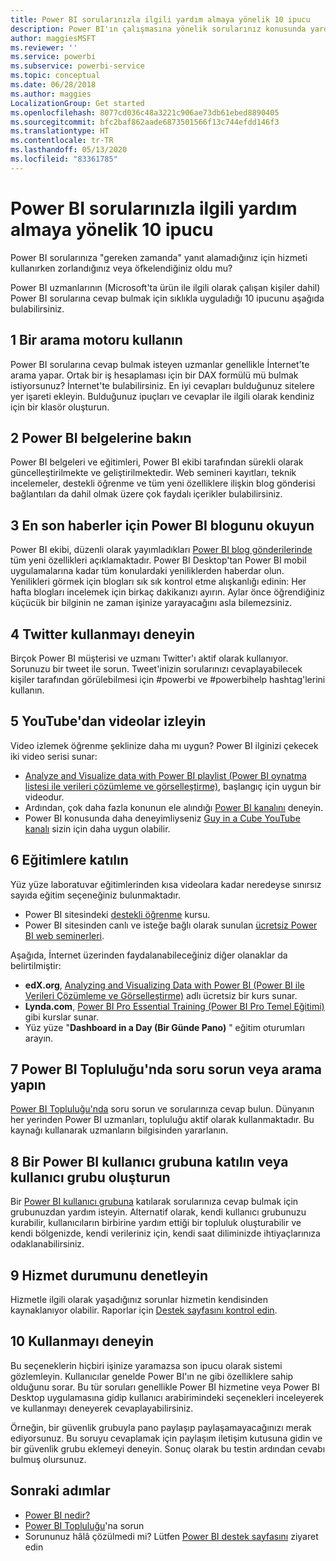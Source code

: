 ```yaml
---
title: Power BI sorularınızla ilgili yardım almaya yönelik 10 ipucu
description: Power BI'ın çalışmasına yönelik sorularınız konusunda yardım almanın 10 yolu
author: maggiesMSFT
ms.reviewer: ''
ms.service: powerbi
ms.subservice: powerbi-service
ms.topic: conceptual
ms.date: 06/28/2018
ms.author: maggies
LocalizationGroup: Get started
ms.openlocfilehash: 8077cd036c48a3221c906ae73db61ebed8890405
ms.sourcegitcommit: bfc2baf862aade6873501566f13c744efdd146f3
ms.translationtype: HT
ms.contentlocale: tr-TR
ms.lasthandoff: 05/13/2020
ms.locfileid: "83361785"
---
```

# <a name="10-tips-for-getting-help-with-your-power-bi-questions"></a>Power BI sorularınızla ilgili yardım almaya yönelik 10 ipucu
Power BI sorularınıza "gereken zamanda" yanıt alamadığınız için hizmeti kullanırken zorlandığınız veya öfkelendiğiniz oldu mu? 

Power BI uzmanlarının (Microsoft'ta ürün ile ilgili olarak çalışan kişiler dahil) Power BI sorularına cevap bulmak için sıklıkla uyguladığı 10 ipucunu aşağıda bulabilirsiniz.

## <a name="1-use-a-search-engine"></a>1 Bir arama motoru kullanın
Power BI sorularına cevap bulmak isteyen uzmanlar genellikle İnternet'te arama yapar. Ortak bir iş hesaplaması için bir DAX formülü mü bulmak istiyorsunuz? İnternet'te bulabilirsiniz. En iyi cevapları bulduğunuz sitelere yer işareti ekleyin. Bulduğunuz ipuçları ve cevaplar ile ilgili olarak kendiniz için bir klasör oluşturun.


## <a name="2-check-the-power-bi-documentation"></a>2 Power BI belgelerine bakın
Power BI belgeleri ve eğitimleri, Power BI ekibi tarafından sürekli olarak güncelleştirilmekte ve geliştirilmektedir. Web semineri kayıtları, teknik incelemeler, destekli öğrenme ve tüm yeni özelliklere ilişkin blog gönderisi bağlantıları da dahil olmak üzere çok faydalı içerikler bulabilirsiniz.

## <a name="3-read-the-power-bi-blog-for-the-latest-news"></a>3 En son haberler için Power BI blogunu okuyun
Power BI ekibi, düzenli olarak yayımladıkları [Power BI blog gönderilerinde](https://powerbi.microsoft.com/blog/) tüm yeni özellikleri açıklamaktadır. Power BI Desktop'tan Power BI mobil uygulamalarına kadar tüm konulardaki yeniliklerden haberdar olun. Yenilikleri görmek için blogları sık sık kontrol etme alışkanlığı edinin: Her hafta blogları incelemek için birkaç dakikanızı ayırın. Aylar önce öğrendiğiniz küçücük bir bilginin ne zaman işinize yarayacağını asla bilemezsiniz.

## <a name="4-try-twitter"></a>4 Twitter kullanmayı deneyin
Birçok Power BI müşterisi ve uzmanı Twitter'ı aktif olarak kullanıyor. Sorunuzu bir tweet ile sorun. Tweet'inizin sorularınızı cevaplayabilecek kişiler tarafından görülebilmesi için #powerbi ve #powerbihelp hashtag'lerini kullanın.

## <a name="5-watch-videos-on-youtube"></a>5 YouTube'dan videolar izleyin
Video izlemek öğrenme şeklinize daha mı uygun? Power BI ilginizi çekecek iki video serisi sunar:

* [Analyze and Visualize data with Power BI playlist (Power BI oynatma listesi ile verileri çözümleme ve görselleştirme)](https://www.youtube.com/playlist?list=PL1N57mwBHtN0JFoKSR0n-tBkUJHeMP2cP), başlangıç için uygun bir videodur.
* Ardından, çok daha fazla konunun ele alındığı [Power BI kanalını](https://www.youtube.com/user/mspowerbi/videos) deneyin.
* Power BI konusunda daha deneyimliyseniz [Guy in a Cube YouTube kanalı](https://www.youtube.com/channel/UCFp1vaKzpfvoGai0vE5VJ0w) sizin için daha uygun olabilir.

## <a name="6-attend-training"></a>6 Eğitimlere katılın
Yüz yüze laboratuvar eğitimlerinden kısa videolara kadar neredeyse sınırsız sayıda eğitim seçeneğiniz bulunmaktadır.

* Power BI sitesindeki [destekli öğrenme](../guided-learning/index.yml) kursu.
* Power BI sitesinden canlı ve isteğe bağlı olarak sunulan [ücretsiz Power BI web seminerleri](webinars.md).

Aşağıda, İnternet üzerinden faydalanabileceğiniz diğer olanaklar da belirtilmiştir:

* **edX.org**, [Analyzing and Visualizing Data with Power BI (Power BI ile Verileri Çözümleme ve Görselleştirme)](https://www.edx.org/course/analyzing-visualizing-data-power-bi-microsoft-dat207x-4) adlı ücretsiz bir kurs sunar.
* **Lynda.com**, [Power BI Pro Essential Training (Power BI Pro Temel Eğitimi)](https://www.lynda.com/Power-BI-tutorials/Power-BI-Pro-Essential-Training/485820-2.html) gibi kurslar sunar.
* Yüz yüze "**Dashboard in a Day (Bir Günde Pano)** " eğitim oturumları arayın.

## <a name="7-ask-or-search-in-the-power-bi-community"></a>7 Power BI Topluluğu'nda soru sorun veya arama yapın
[Power BI Topluluğu'nda](https://community.powerbi.com) soru sorun ve sorularınıza cevap bulun. Dünyanın her yerinden Power BI uzmanları, topluluğu aktif olarak kullanmaktadır. Bu kaynağı kullanarak uzmanların bilgisinden yararlanın.

## <a name="8-join-or-create-a-power-bi-user-group"></a>8 Bir Power BI kullanıcı grubuna katılın veya kullanıcı grubu oluşturun
Bir [Power BI kullanıcı grubuna](https://community.powerbi.com/t5/Power-BI-User-Groups/ct-p/Groups) katılarak sorularınıza cevap bulmak için grubunuzdan yardım isteyin. Alternatif olarak, kendi kullanıcı grubunuzu kurabilir, kullanıcıların birbirine yardım ettiği bir topluluk oluşturabilir ve kendi bölgenizde, kendi verileriniz için, kendi saat diliminizde ihtiyaçlarınıza odaklanabilirsiniz.

## <a name="9-check-the-service-status"></a>9 Hizmet durumunu denetleyin
Hizmetle ilgili olarak yaşadığınız sorunlar hizmetin kendisinden kaynaklanıyor olabilir. Raporlar için [Destek sayfasını kontrol edin](https://powerbi.microsoft.com/support/).

## <a name="10-just-try-it"></a>10 Kullanmayı deneyin
Bu seçeneklerin hiçbiri işinize yaramazsa son ipucu olarak sistemi gözlemleyin. Kullanıcılar genelde Power BI'ın ne gibi özelliklere sahip olduğunu sorar. Bu tür soruları genellikle Power BI hizmetine veya Power BI Desktop uygulamasına gidip kullanıcı arabirimindeki seçenekleri inceleyerek ve kullanmayı deneyerek cevaplayabilirsiniz.

Örneğin, bir güvenlik grubuyla pano paylaşıp paylaşamayacağınızı merak ediyorsunuz. Bu soruyu cevaplamak için paylaşım iletişim kutusuna gidin ve bir güvenlik grubu eklemeyi deneyin. Sonuç olarak bu testin ardından cevabı bulmuş olursunuz.

## <a name="next-steps"></a>Sonraki adımlar
* [Power BI nedir?](power-bi-overview.md)
* [Power BI Topluluğu](https://community.powerbi.com/)'na sorun
* Sorununuz hâlâ çözülmedi mi? Lütfen [Power BI destek sayfasını](https://powerbi.microsoft.com/support/) ziyaret edin
